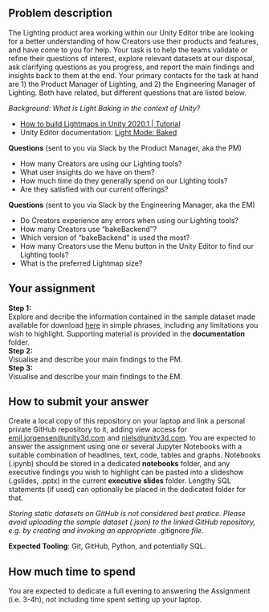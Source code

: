 ## Problem description

The Lighting product area working within our Unity Editor tribe are looking for a better understanding of how Creators use their products and features, and have come to you for help. Your task is to help the teams validate or refine their questions of interest, explore relevant datasets at our disposal, ask clarifying questions as you progress, and report the main findings and insights back to them at the end. Your primary contacts for the task at hand are 1) the Product Manager of Lighting, and 2) the Engineering Manager of Lighting. Both have related, but different questions that are listed below.

_Background:_
_What is Light Baking in the context of Unity?_

- [How to build Lightmaps in Unity 2020.1 | Tutorial](https://www.youtube.com/watch?v=KJ4fl-KBDR8)
- Unity Editor documentation: [Light Mode: Baked](https://docs.unity3d.com/Manual/LightMode-Baked.html)

**Questions** (sent to you via Slack by the Product Manager, aka the PM)

- How many Creators are using our Lighting tools?
- What user insights do we have on them?
- How much time do they generally spend on our Lighting tools?
- Are they satisfied with our current offerings?

**Questions** (sent to you via Slack by the Engineering Manager, aka the EM)

- Do Creators experience any errors when using our Lighting tools?
- How many Creators use “bakeBackend”?
- Which version of “bakeBackend” is used the most?
- How many Creators use the Menu button in the Unity Editor to find our Lighting tools?
- What is the preferred Lightmap size?

## Your assignment

**Step 1:**\
Explore and decribe the information contained in the sample dataset made available for download [here](https://drive.google.com/file/d/114f1iOqYWvgFgMx-QJZEsUEkq5HF84EA/view?usp=sharing) in simple phrases, including any limitations you wish to highlight. Supporting material is provided in the **documentation** folder.\
**Step 2:**\
Visualise and describe your main findings to the PM.\
**Step 3:**\
Visualise and describe your main findings to the EM.

## How to submit your answer

Create a local copy of this repository on your laptop and link a personal private GitHub repository to it, adding view access for emil.jorgensen@unity3d.com and niels@unity3d.com. You are expected to answer the assignment using one or several Jupyter Notebooks with a suitable combination of headlines, text, code, tables and graphs. Notebooks (.ipynb) should be stored in a dedicated **notebooks** folder, and any executive findings you wish to highlight can be pasted into a slideshow (.gslides, .pptx) in the current **executive slides** folder. Lengthy SQL statements (if used) can optionally be placed in the dedicated folder for that.

*Storing static datasets on GitHub is not considered best pratice. Please avoid uploading the sample dataset (.json) to the linked GitHub repository, e.g. by creating and invoking an appropriate* .gitignore *file.*

**Expected Tooling**: Git, GitHub, Python, and potentially SQL.

## How much time to spend

You are expected to dedicate a full evening to answering the Assignment (i.e. 3-4h), *not* including time spent setting up your laptop.
